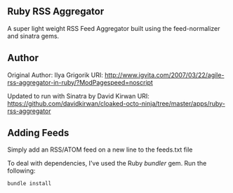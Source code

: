 ## Ruby RSS Aggregator
A super light weight RSS Feed Aggregator built using the feed-normalizer and sinatra gems.

## Author
Original Author: Ilya Grigorik
URI: http://www.igvita.com/2007/03/22/agile-rss-aggregator-in-ruby/?ModPagespeed=noscript

Updated to run with Sinatra by David Kirwan
URI: https://github.com/davidkirwan/cloaked-octo-ninja/tree/master/apps/ruby-rss-aggregator

## Adding Feeds
Simply add an RSS/ATOM feed on a new line to the feeds.txt file

To deal with dependencies, I've used the Ruby _bundler_ gem. Run the following:

    bundle install
